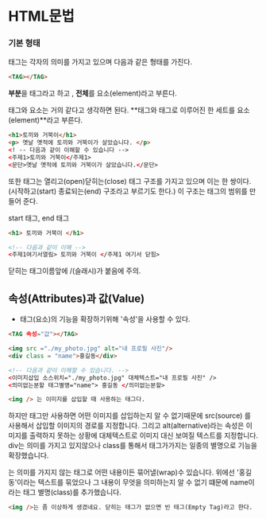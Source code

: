 # HTML문법

### 기본 형태

태그는 각자의 의미를 가지고 있으며 다음과 같은 형태를 가진다.
```HTML
<TAG></TAG>
```
**부분**을 태그라고 하고 , **전체**를 요소(element)라고 부른다.

태그와 요소는 거의 같다고 생각하면 된다.
**태그와 태그로 이루어진 한 세트를 요소(element)**라고 부른다.

```HTML
<h1>토끼와 거북이</h1>         
<p> 옛날 옛적에 토끼와 거북이가 살았습니다. </p>
<! -- 다음과 같이 이해할 수 있습니다 -->
<주제1>토끼와 거북이</주제1>
<문단>옛날 옛적에 토끼와 거북이가 살았습니다.</문단>
```

또한 태그는 열리고(open)닫히는(close) 태그 구조를 가지고 있으며 이는 한 쌍이다.
(시작하고(start) 종료되는(end) 구조라고 부르기도 한다.)
이 구조는 태그의 범위를 만들어 준다.

start 태그, end 태그
```HTML
<h1> 토끼와 거북이 </h1>

<!-- 다음과 같이 이해 -->
<주제1여기서열림> 토끼와 거북이 </주제1 여기서 닫힘>
```
닫히는 태그이름앞에 /(슬래시)가 붙음에 주의.


## 속성(Attributes)과 값(Value)

- 태그(요소)의 기능을 확장하기위해 '속성'을 사용할 수 있다.

```HTML
<TAG 속성="값"></TAG>

<img src ="./my_photo.jpg" alt="내 프로필 사진"/>
<div class = "name">홍길동</div>

<!-- 다음과 같이 이해할 수 있습니다. -->
<이미지삽입 소스위치="./my_photo.jpg" 대체텍스트="내 프로필 사진" />
<의미없는분할 태그별명="name"> 홍길동 </의미없는분할>
```

```HTML
<img /> 는 이미지를 삽입할 때 사용하는 태그다.
```

하지만 태그만 사용하면 어떤 이미지를 삽입하는지 알 수 없기때문에 src(source) 를 사용해서 삽입할 이미지의 경로를 지정합니다.
그리고 alt(alternative)라는 속성은 이미지를 출력하지 못하는 상황에 대체텍스트로 이미지 대신 보여질 텍스트를 지정합니다.
div는 의미를 가지고 있지않으나 class를 통해서 태그가가지는 일종의 별명으로 기능을 확장했습니다.
<div></div>는 의미를 가지지 않는 태그로 어떤 내용이든 묶어낼(wrap)수 있습니다.
위에선 '홍길동'이라는 텍스트를 묶었으나 그 내용이 무엇을 의미하는지 알 수 없기 떄문에 
name이라는 태그 별명(class)를 추가했습니다.

```HTML
<img />는 좀 이상하게 생겼네요. 닫히는 태그가 없으면 빈 태그(Empty Tag)라고 한다.
```



